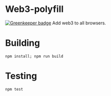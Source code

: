 # Web3-polyfill

[![Greenkeeper badge](https://badges.greenkeeper.io/Neufund/web3-polyfill.svg)](https://greenkeeper.io/)
Add web3 to all browsers.

# Building

```
npm install; npm run build
```

# Testing
```
npm test
```

